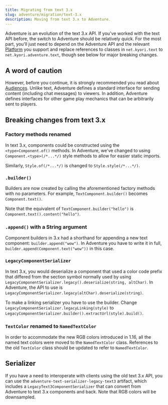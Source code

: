 ```yaml
---
title: Migrating from text 3.x
slug: adventure/migration/text-3.x
description: Moving from text 3.x to Adventure.
---
```


Adventure is an evolution of the text 3.x API. If you've worked with
the text API before, the switch to Adventure should be relatively quick.
For the most part, you'll just need to depend on the Adventure API
and the relevant [Platform](/adventure/platform) you support and replace references
to classes in `net.kyori.text` to `net.kyori.adventure.text`, though see
below for major breaking changes.

## A word of caution

However, before you continue, it is strongly recommended you read about
[Audiences](/adventure/audiences). Unlike text, Adventure defines a standard interface for
sending content (including chat messages) to viewers. In addition, Adventure
defines interfaces for other game play mechanics that can be arbitrarily sent
to players.

## Breaking changes from text 3.x

### Factory methods renamed
In text 3.x, components could be constructed using the `<type>Component.of()` methods.
In Adventure, we've changed to using `Component.<type>(/*...*/)` style methods to allow
for easier static imports.

Similarly, `Style.of(/*...*/)` is changed to `Style.style(/*...*/)`.

### `.builder()`
Builders are now created by calling the aforementioned factory methods with no parameters.
For example, `TextComponent.builder()` becomes `Component.text()`.

Note that the equivalent of `TextComponent.builder("hello")` is `Component.text().content("hello")`.

### `.append()` with a String argument
Component builders in 3.x had a shorthand for appending a new text component: `builder.append("wow")`.
In Adventure you have to write it in full, `builder.append(Component.text("wow"))` in this case.

### `LegacyComponentSerializer`

In text 3.x, you would deserialize a component that used a color code prefix that
differed from the section symbol normally used by using `LegacyComponentSerializer.legacy().deserialize(string, altChar)`.
In Adventure, the API to use is `LegacyComponentSerializer.legacy(altChar).deserialize(string)`.

To make a linking serializer you have to use the builder.
Change `LegacyComponentSerializer.legacyLinking(style)`
to `LegacyComponentSerializer.builder().extractUrl(style).build()`.

### `TextColor` renamed to `NamedTextColor`

In order to accommodate the new RGB colors introduced in 1.16, all the named text colors
were moved to the `NamedTextColor` class. References to the old `TextColor` class
should be updated to refer to `NamedTextColor`.

## Serializer

If you have a need to interoperate with clients using the old text 3.x API, you
can use the `adventure-text-serializer-legacy-text3` artifact, which includes a
`LegacyText3ComponentSerializer` that can convert from Adventure to text 3.x
components and back. Note that RGB colors will be downsampled.
